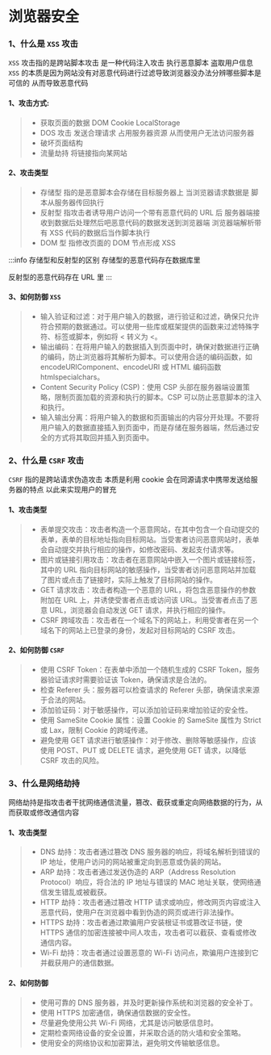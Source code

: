 # 浏览器安全

### 1、什么是 `XSS` 攻击

`XSS` 攻击指的是跨站脚本攻击 是一种代码注入攻击 执行恶意脚本 盗取用户信息
`XSS` 的本质是因为网站没有对恶意代码进行过滤导致浏览器没办法分辨哪些脚本是可信的 从而导致恶意代码

#### 1、攻击方式:

> - 获取页面的数据 DOM Cookie LocalStorage
> - DOS 攻击 发送合理请求 占用服务器资源 从而使用户无法访问服务器
> - 破坏页面结构
> - 流量劫持 将链接指向某网站

#### 2、攻击类型

> - 存储型 指的是恶意脚本会存储在目标服务器上 当浏览器请求数据是 脚本从服务器传回执行
> - 反射型 指攻击者诱导用户访问一个带有恶意代码的 URL 后 服务器端接收到数据后处理然后吧恶意代码的数据发送到浏览器端 浏览器端解析带有 XSS 代码的数据后当作脚本执行
> - DOM 型 指修改页面的 DOM 节点形成 XSS

:::info 存储型和反射型的区别
存储型的恶意代码存在数据库里

反射型的恶意代码存在 URL 里
:::

#### 3、如何防御 `XSS`

> - 输入验证和过滤：对于用户输入的数据，进行验证和过滤，确保只允许符合预期的数据通过。可以使用一些库或框架提供的函数来过滤特殊字符、标签或脚本，例如将 < 转义为 &lt;。
> - 输出编码：在将用户输入的数据插入到页面中时，确保对数据进行正确的编码，防止浏览器将其解析为脚本。可以使用合适的编码函数，如 encodeURIComponent、encodeURI 或 HTML 编码函数 htmlspecialchars。
> - Content Security Policy (CSP)：使用 CSP 头部在服务器端设置策略，限制页面加载的资源和执行的脚本。CSP 可以防止恶意脚本的注入和执行。
> - 输入输出分离：将用户输入的数据和页面输出的内容分开处理。不要将用户输入的数据直接插入到页面中，而是存储在服务器端，然后通过安全的方式将其取回并插入到页面中。

### 2、什么是 `CSRF` 攻击

`CSRF` 指的是跨站请求伪造攻击 本质是利用 cookie 会在同源请求中携带发送给服务器的特点 以此来实现用户的冒充

#### 1、攻击类型

> - 表单提交攻击：攻击者构造一个恶意网站，在其中包含一个自动提交的表单，表单的目标地址指向目标网站。当受害者访问恶意网站时，表单会自动提交并执行相应的操作，如修改密码、发起支付请求等。
> - 图片或链接引用攻击：攻击者在恶意网站中嵌入一个图片或链接标签，其中的 URL 指向目标网站的敏感操作，当受害者访问恶意网站并加载了图片或点击了链接时，实际上触发了目标网站的操作。
> - GET 请求攻击：攻击者构造一个恶意的 URL，将包含恶意操作的参数附加在 URL 上，并诱使受害者点击或访问该 URL。当受害者点击了恶意 URL，浏览器会自动发送 GET 请求，并执行相应的操作。
> - CSRF 跨域攻击：攻击者在一个域名下的网站上，利用受害者在另一个域名下的网站上已登录的身份，发起对目标网站的 CSRF 攻击。

#### 2、如何防御 `CSRF`

> - 使用 CSRF Token：在表单中添加一个随机生成的 CSRF Token，服务器验证请求时需要验证该 Token，确保请求是合法的。
> - 检查 Referer 头：服务器可以检查请求的 Referer 头部，确保请求来源于合法的网站。
> - 添加验证码：对于敏感操作，可以添加验证码来增加验证的安全性。
> - 使用 SameSite Cookie 属性：设置 Cookie 的 SameSite 属性为 Strict 或 Lax，限制 Cookie 的跨域传递。
> - 避免使用 GET 请求进行敏感操作：对于修改、删除等敏感操作，应该使用 POST、PUT 或 DELETE 请求，避免使用 GET 请求，以降低 CSRF 攻击的风险。

### 3、什么是网络劫持

网络劫持是指攻击者干扰网络通信流量，篡改、截获或重定向网络数据的行为，从而获取或修改通信内容

#### 1、攻击类型

> - DNS 劫持：攻击者通过篡改 DNS 服务器的响应，将域名解析到错误的 IP 地址，使用户访问的网站被重定向到恶意或伪装的网站。
> - ARP 劫持：攻击者通过发送伪造的 ARP（Address Resolution Protocol）响应，将合法的 IP 地址与错误的 MAC 地址关联，使网络通信发生错乱或被截获。
> - HTTP 劫持：攻击者通过篡改 HTTP 请求或响应，修改网页内容或注入恶意代码，使用户在浏览器中看到伪造的网页或进行非法操作。
> - HTTPS 劫持：攻击者通过欺骗用户安装根证书或篡改证书链，使 HTTPS 通信的加密连接被中间人攻击，攻击者可以截获、查看或修改通信内容。
> - Wi-Fi 劫持：攻击者通过设置恶意的 Wi-Fi 访问点，欺骗用户连接到它并截获用户的通信数据。

#### 2、如何防御

> - 使用可靠的 DNS 服务器，并及时更新操作系统和浏览器的安全补丁。
> - 使用 HTTPS 加密通信，确保通信数据的安全性。
> - 尽量避免使用公共 Wi-Fi 网络，尤其是访问敏感信息时。
> - 定期检查网络设备的安全设置，并采取合适的防火墙和安全策略。
> - 使用安全的网络协议和加密算法，避免明文传输敏感信息。
